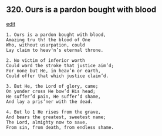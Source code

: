
## 320.  Ours is a pardon bought with blood
[edit](https://docs.google.com/document/d/11oUfqsB8XdEqBirQuTYUMjGA3%2D1tn74s/edit?mode=html)



    1. Ours is a pardon bought with blood,
    Amazing tru th! the blood of One 
    Who, without usurpation, could 
    Lay claim to heav'n’s eternal throne.

    2. No victim of inferior worth
    Could ward the stroke that justice aim’d; 
    For none but He, in heav’n or earth,
    Could offer that which justice claim’d.

    3. But He, the Lord of glory, came;
    On yonder cross He bow’d His head;
    He suffer’d pain, He suffer’d shame,
    And lay a pris’ner with the dead.

    4. But lo 1 He rises from the grave,
    And bears the greatest, sweetest name; 
    The Lord, almighty now to save,
    From sin, from death, from endless shame.

